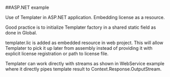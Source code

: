 ##ASP.NET example

Use of Templater in ASP.NET application. Embedding license as a resource.

Good practice is to initialize Templater factory in a shared static field as done in Global.

templater.lic is added as embedded resource in web project. 
This will allow Templater to pick it up later from assembly instead of providing it with explicit license registration or path to license file.

Templater can work directly with streams as shown in WebService example where it directly pipes template result to Context.Response.OutputStream.